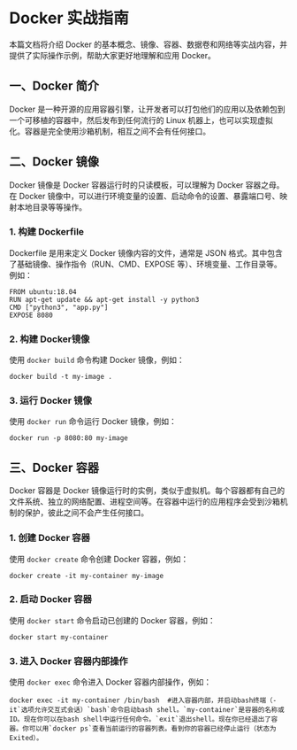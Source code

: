 Docker 实战指南
=========

本篇文档将介绍 Docker 的基本概念、镜像、容器、数据卷和网络等实战内容，并提供了实际操作示例，帮助大家更好地理解和应用 Docker。

一、Docker 简介
--------

Docker 是一种开源的应用容器引擎，让开发者可以打包他们的应用以及依赖包到一个可移植的容器中，然后发布到任何流行的 Linux 机器上，也可以实现虚拟化。容器是完全使用沙箱机制，相互之间不会有任何接口。

二、Docker 镜像
--------

Docker 镜像是 Docker 容器运行时的只读模板，可以理解为 Docker 容器之母。在 Docker 镜像中，可以进行环境变量的设置、启动命令的设置、暴露端口号、映射本地目录等等操作。

### 1. 构建 Dockerfile

Dockerfile 是用来定义 Docker 镜像内容的文件，通常是 JSON 格式。其中包含了基础镜像、操作指令（RUN、CMD、EXPOSE 等）、环境变量、工作目录等。例如：

```
FROM ubuntu:18.04
RUN apt-get update && apt-get install -y python3
CMD ["python3", "app.py"]
EXPOSE 8080
```

### 2. 构建 Docker镜像

使用 `docker build` 命令构建 Docker 镜像，例如：

```shell
docker build -t my-image .
```

### 3. 运行 Docker 镜像

使用 `docker run` 命令运行 Docker 镜像，例如：

```shell
docker run -p 8080:80 my-image
```

三、Docker 容器
--------

Docker 容器是 Docker 镜像运行时的实例，类似于虚拟机。每个容器都有自己的文件系统、独立的网络配置、进程空间等。在容器中运行的应用程序会受到沙箱机制的保护，彼此之间不会产生任何接口。

### 1. 创建 Docker 容器

使用 `docker create` 命令创建 Docker 容器，例如：

```shell
docker create -it my-container my-image
```

### 2. 启动 Docker 容器

使用 `docker start` 命令启动已创建的 Docker 容器，例如：

```shell
docker start my-container
```

### 3. 进入 Docker 容器内部操作

使用 `docker exec` 命令进入 Docker 容器内部操作，例如：

```shell
docker exec -it my-container /bin/bash  #进入容器内部，并启动bash终端（-it`选项允许交互式会话）`bash`命令启动bash shell。`my-container`是容器的名称或ID。现在你可以在bash shell中运行任何命令。`exit`退出shell。现在你已经退出了容器。你可以用`docker ps`查看当前运行的容器列表。看到你的容器已经停止运行（状态为Exited）。
